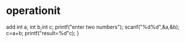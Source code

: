 # operationit
add
int a, int b,int c;
printf("enter two numbers");
scanf("%d%d",&a,&b);
c=a+b;
printf("result=%d"c);
}
